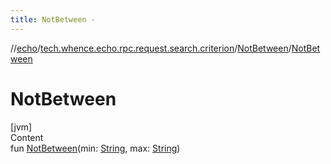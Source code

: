 ```yaml
---
title: NotBetween -
---
```

//[echo](../../index.md)/[tech.whence.echo.rpc.request.search.criterion](../index.md)/[NotBetween](index.md)/[NotBetween](-not-between.md)



# NotBetween  
[jvm]  
Content  
fun [NotBetween](-not-between.md)(min: [String](https://kotlinlang.org/api/latest/jvm/stdlib/kotlin/-string/index.html), max: [String](https://kotlinlang.org/api/latest/jvm/stdlib/kotlin/-string/index.html))  



